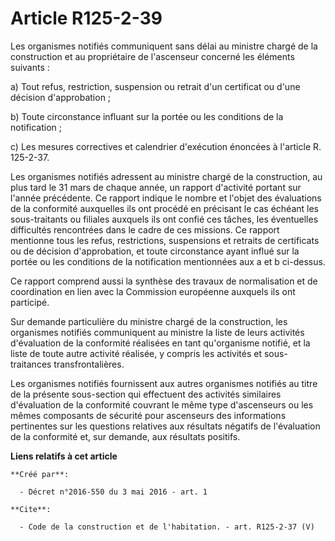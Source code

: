 # Article R125-2-39

Les organismes notifiés communiquent sans délai au ministre chargé de la construction et au propriétaire de l'ascenseur
concerné les éléments suivants : 

a) Tout refus, restriction, suspension ou retrait d'un certificat ou d'une décision d'approbation ; 

b) Toute circonstance influant sur la portée ou les conditions de la notification ; 

c) Les mesures correctives et calendrier d'exécution énoncées à l'article R. 125-2-37. 

Les organismes notifiés adressent au ministre chargé de la construction, au plus tard le 31 mars de chaque année, un rapport
d'activité portant sur l'année précédente. Ce rapport indique le nombre et l'objet des évaluations de la conformité
auxquelles ils ont procédé en précisant le cas échéant les sous-traitants ou filiales auxquels ils ont confié ces tâches, les
éventuelles difficultés rencontrées dans le cadre de ces missions. Ce rapport mentionne tous les refus, restrictions,
suspensions et retraits de certificats ou de décision d'approbation, et toute circonstance ayant influé sur la portée ou les
conditions de la notification mentionnées aux a et b ci-dessus. 

Ce rapport comprend aussi la synthèse des travaux de normalisation et de coordination en lien avec la Commission européenne
auxquels ils ont participé. 

Sur demande particulière du ministre chargé de la construction, les organismes notifiés communiquent au ministre la liste de
leurs activités d'évaluation de la conformité réalisées en tant qu'organisme notifié, et la liste de toute autre activité
réalisée, y compris les activités et sous-traitances transfrontalières. 

Les organismes notifiés fournissent aux autres organismes notifiés au titre de la présente sous-section qui effectuent des
activités similaires d'évaluation de la conformité couvrant le même type d'ascenseurs ou les mêmes composants de sécurité
pour ascenseurs des informations pertinentes sur les questions relatives aux résultats négatifs de l'évaluation de la
conformité et, sur demande, aux résultats positifs.

**Liens relatifs à cet article**

	**Créé par**:

	  - Décret n°2016-550 du 3 mai 2016 - art. 1

	**Cite**:

	  - Code de la construction et de l'habitation. - art. R125-2-37 (V)
